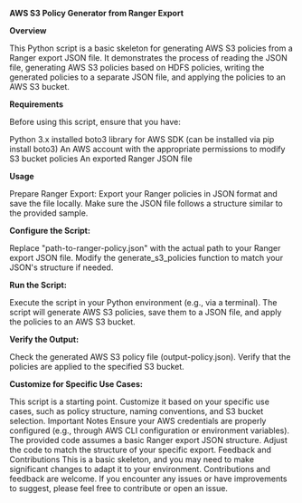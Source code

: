 
**AWS S3 Policy Generator from Ranger Export**

**Overview**

This Python script is a basic skeleton for generating AWS S3 policies from a Ranger export JSON file. It demonstrates the process of reading the JSON file, generating AWS S3 policies based on HDFS policies, writing the generated policies to a separate JSON file, and applying the policies to an AWS S3 bucket.

**Requirements**

Before using this script, ensure that you have:

Python 3.x installed
boto3 library for AWS SDK (can be installed via pip install boto3)
An AWS account with the appropriate permissions to modify S3 bucket policies
An exported Ranger JSON file

**Usage**

Prepare Ranger Export: Export your Ranger policies in JSON format and save the file locally. Make sure the JSON file follows a structure similar to the provided sample.

**Configure the Script:**

Replace "path-to-ranger-policy.json" with the actual path to your Ranger export JSON file.
Modify the generate_s3_policies function to match your JSON's structure if needed.

**Run the Script:**

Execute the script in your Python environment (e.g., via a terminal).
The script will generate AWS S3 policies, save them to a JSON file, and apply the policies to an AWS S3 bucket.

**Verify the Output:**

Check the generated AWS S3 policy file (output-policy.json).
Verify that the policies are applied to the specified S3 bucket.

**Customize for Specific Use Cases:**

This script is a starting point. Customize it based on your specific use cases, such as policy structure, naming conventions, and S3 bucket selection.
Important Notes
Ensure your AWS credentials are properly configured (e.g., through AWS CLI configuration or environment variables).
The provided code assumes a basic Ranger export JSON structure. Adjust the code to match the structure of your specific export.
Feedback and Contributions
This is a basic skeleton, and you may need to make significant changes to adapt it to your environment. Contributions and feedback are welcome. If you encounter any issues or have improvements to suggest, please feel free to contribute or open an issue.


